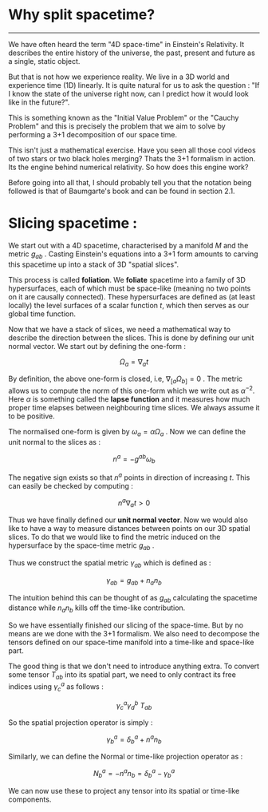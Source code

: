# Why split spacetime?

_________________________________________________________________________________


We have often heard the term "4D space-time" in Einstein's Relativity. It describes the entire history of the universe, the past, present and future as a single, static object. 

But that is not how we experience reality. We live in a 3D world and experience time (1D) linearly. It is quite natural for us to ask the question : "If I know the state of the universe right now, can I predict how it would look like in the future?".

This is something known as the "Initial Value Problem" or the "Cauchy Problem" and this is precisely the problem that we aim to solve by performing a 3+1 decomposition of our space time.

This isn't just a mathematical exercise. Have you seen all those cool videos of two stars or two black holes merging? Thats the 3+1 formalism in action. Its the engine behind numerical relativity. So how does this engine work?

Before going into all that, I should probably tell you that the notation being followed is that of Baumgarte's book and can be found in section 2.1.

# Slicing spacetime :

We start out with a 4D spacetime, characterised by a manifold $M$ and the metric $g_{ab}$ . Casting Einstein's equations into a 3+1 form amounts to carving this spacetime up into a stack of 3D "spatial slices".

This process is called **foliation**. We **foliate** spacetime into a family of 3D hypersurfaces, each of which must be space-like (meaning no  two points on it are causally connected). These hypersurfaces are defined as (at least locally) the level surfaces of a scalar function $t$, which then serves as our global time function.

Now that we have a stack of slices, we need a mathematical way to describe the direction between the slices. This is done by defining our unit normal vector. We start out by defining the one-form :

$$
\Omega_{a} = \nabla_{a} t
$$

By definition, the above one-form is closed, i.e, $\nabla_{[a} \Omega_{b]} = 0$ . The metric allows us to compute the norm of this one-form which we write out as $\alpha^{-2}$. Here $\alpha$ is something called the **lapse function** and it measures how much proper time elapses between neighbouring time slices. We always assume it to be positive.

The normalised one-form is given by $\omega_a = \alpha \Omega_a$ . Now we can define the unit normal to the slices as :

$$
n^a = -g^{ab}\omega _{b}
$$

The negative sign exists so that $n^a$ points in direction of increasing $t$. This can easily be checked by computing :

$$
n^a \nabla_{a} t > 0
$$

Thus we have finally defined our **unit normal vector**. Now we would also like to have a way to measure distances between points on our 3D spatial slices. To do that we would like to find the metric induced on the hypersurface by the space-time metric $g_{ab}$ .

Thus we construct the spatial metric $\gamma_{ab}$ which is defined as :

$$
\gamma_{ab} = g_{ab} + n_{a} n_{b}
$$

The intuition behind this can be thought of as $g_{ab}$ calculating the spacetime distance while $n_{a} n_{b}$ kills off the time-like contribution.

So we have essentially finished our slicing of the space-time. But by no means are we done with the 3+1 formalism. We also need to decompose the tensors defined on our space-time manifold into a time-like and space-like part.

The good thing is that we don't need to introduce anything extra. To convert some tensor $T_{ab}$ into its spatial part, we need to only contract its free indices using $\gamma_{c}^a$ as follows :

$$
\gamma^a_{c} \gamma_{d}^b \ T_{ab}
$$

So the spatial projection operator is simply :

$$
\gamma^a_{b} = \delta^a_{b} + n^a n_{b}
$$

Similarly, we can define the Normal or time-like projection operator as :

$$
N^a_{b} = -n^a n_{b} = \delta^a_{b} - \gamma^a_{b}
$$

We can now use these to project any tensor into its spatial or time-like components. 

